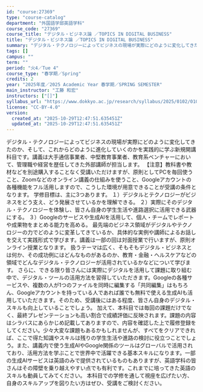```yaml
---
id: "course:27369"
type: "course-catalog"
department: "外国語学部英語学科"
course_code: "27369"
course_title: "デジタル・ビジネス論 ／TOPICS IN DIGITAL BUSINESS"
title: "デジタル・ビジネス論 ／TOPICS IN DIGITAL BUSINESS"
summary: "デジタル・テクノロジーによってビジネスの現場が実際にどのように変化してきたのか、そして、これからどのように進化していくのかを実践的に学ぶ新規開講科目です。講義は大手通信事業者、中堅教育事業者、教育系ベンチャーにおいて、管理職や経営を歴任して…"
tags: []
campus: ""
term: ""
period: "火4／Tue 4"
course_type: "春学期／Spring"
credits: 2
year: "2025年度／2025 Academic Year 春学期／SPRING SEMESTER"
main_instructor: "工藤 和宏"
instructors: ["[]"]
syllabus_url: "https://www.dokkyo.ac.jp/research/syllabus/2025/0102/0102_27369_ja_JP.html"
license: "CC-BY-4.0"
version:
  created_at: "2025-10-29T12:47:51.635451Z"
  updated_at: "2025-10-29T12:47:51.635451Z"
---
```

デジタル・テクノロジーによってビジネスの現場が実際にどのように変化してきたのか、そして、これからどのように進化していくのかを実践的に学ぶ新規開講科目です。講義は大手通信事業者、中堅教育事業者、教育系ベンチャーにおいて、管理職や経営を歴任してきた外部講師が担当します。 【注意】教科書や教材などを別途購入することなく受講いただけますが、原則としてPCを毎回使うこと、Zoomなどのオンライン講義の仕組みを使うこと、Googleアカウントの各種機能をフル活用しますので、こうした環境が用意できることが受講の条件となります。 学修目標は、主に3つあります。 １）デジタルとテクノロジーがビジネスをどう支え、どう発展させているかを理解できる。 ２）実際にそのデジタル・テクノロジーを体験し、皆さん自身の学生生活や進路選択に活用できる武器にする。 ３）Googleのサービスや生成AIを活用して、個人・チームでレポートや成果物をまとめる能力を高める。 最先端のビジネス領域がデジタルやテクノロジーの力でどのように変革してきているか、具体的な実例や講師によるお話しを交えて実践形式で学びます。講義は一部の回は対面授業で行いますが、原則オンライン授業となります。 扱うテーマは広く、そもそもデジタル・ビジネスとは何か、その成功例にはどんなものがあるのか、教育・金融・ヘルスケアなどの領域でどんなデジタル・テクノロジーが活用されているかなどについて学びます。 さらに、できる限り皆さんには実際にデジタルを活用して課題に取り組む中で、デジタル・ツールの活用方法を習得していただきます。Googleの各種サービスや、複数の人が1つのファイルを同時に編集する「共同編集」はもちろん、Googleアカウントを持っている人であれば誰でも無料で使える生成AIも活用していただきます。そのため、受講後にはある程度、皆さん自身のデジタル・スキルも向上していることでしょう。 加えて、本科目では毎回の課題だけでなく、最終プレゼンテーションも高い割合で成績評価に反映されます。課題の内容はシラバスにあらかじめ記載してありますので、内容を確認した上で履修登録をしてください。少々大変な課題もあるかもしれませんが、すべてをクリアできれば、ここで得た知識やスキルは残りの学生生活や進路の検討に役立つことでしょう。また、講義内で使う生成AIやGoogle関係のツールはグローバルで活用されており、活用方法を学ぶことで世界中で活躍できる基本スキルになります。一部の生成AIサービスは英語のみで提供されているものもありますが、英語学科の皆さんはその障壁を乗り越えやすい点でも有利です。これまでに培ってきた英語のスキルも動員してみてください。 本科目での学修を通して視座を広げたい方、自身のスキルアップを図りたい方はぜひ、受講をご検討ください。

